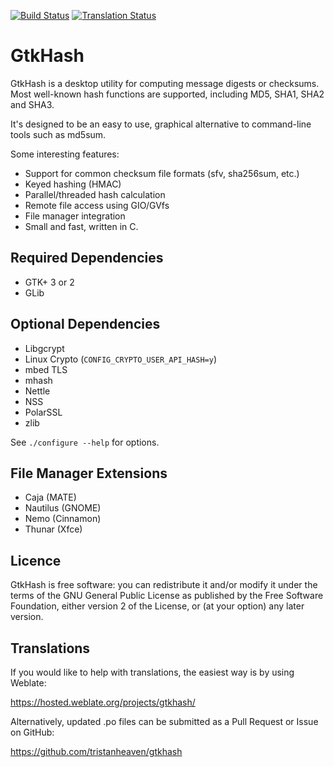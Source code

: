 [![Build Status](https://travis-ci.org/tristanheaven/gtkhash.svg?branch=master)](https://travis-ci.org/tristanheaven/gtkhash)
[![Translation Status](https://hosted.weblate.org/widgets/gtkhash/-/svg-badge.svg)](https://hosted.weblate.org/projects/gtkhash/)

GtkHash
=======

GtkHash is a desktop utility for computing message digests or checksums.
Most well-known hash functions are supported, including MD5, SHA1, SHA2 and
SHA3.

It's designed to be an easy to use, graphical alternative to command-line
tools such as md5sum.

Some interesting features:
* Support for common checksum file formats (sfv, sha256sum, etc.)
* Keyed hashing (HMAC)
* Parallel/threaded hash calculation
* Remote file access using GIO/GVfs
* File manager integration
* Small and fast, written in C.

Required Dependencies
-------------
* GTK+ 3 or 2
* GLib

Optional Dependencies
---------------------
* Libgcrypt
* Linux Crypto (`CONFIG_CRYPTO_USER_API_HASH=y`)
* mbed TLS
* mhash
* Nettle
* NSS
* PolarSSL
* zlib

See `./configure --help` for options.

File Manager Extensions
-----------------------
* Caja (MATE)
* Nautilus (GNOME)
* Nemo (Cinnamon)
* Thunar (Xfce)

Licence
-------
GtkHash is free software: you can redistribute it and/or modify it under the
terms of the GNU General Public License as published by the Free Software
Foundation, either version 2 of the License, or (at your option) any later
version.

Translations
------------
If you would like to help with translations, the easiest way is by using
Weblate:

https://hosted.weblate.org/projects/gtkhash/

Alternatively, updated .po files can be submitted as a Pull Request or Issue on
GitHub:

https://github.com/tristanheaven/gtkhash
